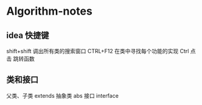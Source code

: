 # Algorithm-notes

## idea 快捷键
shift+shift 调出所有类的搜索窗口
CTRL+F12 在类中寻找每个功能的实现
Ctrl 点击 跳转函数

## 类和接口
父类、子类 extends 
抽象类 abs
接口 interface
